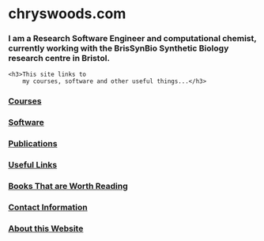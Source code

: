 
<div class="grid">
  <div class="grid-item wide-box hero-box">
    <h1>chryswoods.com</h1>
  </div>

  <div class="grid-item big-box text-box">
    <h3>I am a Research Software Engineer and computational
        chemist, currently working with the 
        BrisSynBio Synthetic
        Biology research centre in Bristol.</h3>

    <h3>This site links to
        my courses, software and other useful things...</h3>
  </div>

  <a href="./main/courses.html">
    <div class="grid-item tall-box grid-button-2">
     <h3>Courses</h3>
    </div>
  </a>

  <a href="./main/software.html">
    <div class="grid-item grid-button-1">
     <h3>Software</h3>
    </div>
  </a>

  <a href="./main/publications.html">
    <div class="grid-item grid-button-5">
      <h3>Publications</h3>
    </div>
  </a>

  <a href="./main/links.html">
    <div class="grid-item grid-button-2">
     <h3>Useful Links</h3>
    </div>
  </a>

  <a href="./main/reading.html">
    <div class="grid-item wide-box grid-button-4">
     <h3>Books That are Worth Reading</h3>
    </div>
  </a>

  <a href="./main/contact.html">
    <div class="grid-item grid-button-5">
     <h3>Contact Information</h3>
    </div>
  </a>

  <a href="../main/website.html">
    <div class="grid-item wide-box grid-button-3">
     <h3>About this Website</h3>
    </div>
  </a>

</div>

